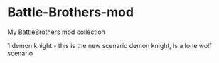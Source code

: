 # Battle-Brothers-mod
My BattleBrothers mod collection



1 demon knight - this is the new scenario demon knight, is a lone wolf scenario
